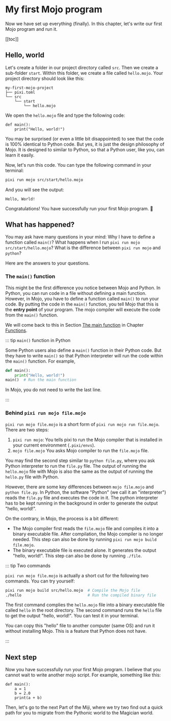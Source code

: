 # My first Mojo program

Now we have set up everything (finally). In this chapter, let's write our first Mojo program and run it.

[[toc]]

## Hello, world

Let's create a folder in our project directory called `src`. Then we create a sub-folder `start`. Within this folder, we create a file called `hello.mojo`. Your project directory should look like this:

```console
my-first-mojo-project
├── pixi.toml
└── src
    └── start
        └── hello.mojo
```

We open the `hello.mojo` file and type the following code:

```mojo
def main():
    print("Hello, world!")
```

You may be surprised (or even a little bit disappointed) to see that the code is 100% identical to Python code. But yes, it is just the design philosophy of Mojo. It is designed to similar to Python, so that a Python user, like you, can learn it easily.

Now, let's run this code. You can type the following command in your terminal:

```bash
pixi run mojo src/start/hello.mojo
```

And you will see the output:

```console
Hello, World!
```

Congratulations! You have successfully run your first Mojo program. 🎉

## What has happened?

You may ask have many questions in your mind: Why I have to define a function called `main()`? What happens when I run `pixi run mojo src/start/hello.mojo`? What is the difference between `pixi run mojo` and `python`?

Here are the answers to your questions.

### The `main()` function

This might be the first difference you notice between Mojo and Python. In Python, you can run code in a file without defining a main function. However, in Mojo, you have to define a function called `main()` to run your code. By putting the code in the `main()` function, you tell Mojo that this is the **entry point** of your program. The mojo compiler will execute the code from the `main()` function.

We will come back to this in Section [The main function](../basic/functions.md#the-main-function) in Chapter [Functions](../basic/functions.md).

::: tip `main()` function in Python

Some Python users also define a `main()` function in their Python code. But they have to write `main()` so that Python interpreter will run the code within the `main()` function. For example,

```python
def main():
    print("Hello, world!")
main()  # Run the main function
```

In Mojo, you do not need to write the last line.

:::

### Behind `pixi run mojo file.mojo`

`pixi run mojo file.mojo` is a short form of `pixi run mojo run file.mojo`. There are two steps:

1. `pixi run mojo`: You tells pixi to run the Mojo compiler that is installed in your current environment (`.pixi/envs`).
1. `mojo file.mojo` You asks Mojo compiler to run the `file.mojo` file.

You may find the second step similar to `python file.py`, where you ask Python interpreter to run the `file.py` file.
The output of running the `hello.mojo` file with Mojo is also the same as the output of running the `hello.py` file with Python.

However, there are some key differences between `mojo file.mojo` and `python file.py`. In Python, the software "Python" (we call it an "interpreter") reads the `file.py` file and executes the code in it. The python interpreter has to be kept running in the background in order to generate the output "hello, world!".

On the contrary, in Mojo, the process is a bit different:

- The Mojo compiler first reads the `file.mojo` file and compiles it into a binary executable file. After compilation, the Mojo compiler is no longer needed. This step can also be done by running `pixi run mojo build file.mojo`.
- The binary executable file is executed alone. It generates the output "hello, world!". This step can also be done by running `./file`.

::: tip Two commands

`pixi run mojo file.mojo` is actually a short cut for the following two commands. You can try yourself:

```bash
pixi run mojo build src/hello.mojo  # Compile the Mojo file
./hello                             # Run the compiled binary file
```

The first command complies the `hello.mojo` file into a binary executable file called `hello` in the root directory. The second command runs the `hello` file to get the output "hello, world!". You can test it in your terminal.

You can copy this "hello" file to another computer (same OS) and run it without installing Mojo. This is a feature that Python does not have.

:::

## Next step

Now you have successfully run your first Mojo program. I believe that you cannot wait to write another mojo script. For example, something like this:

```mojo
def main():
    a = 1
    b = 2.0
    print(a + b)
```

Then, let's go to the next Part of the Miji, where we try two find out a quick path for you to migrate from the Pythonic world to the Magician world.
